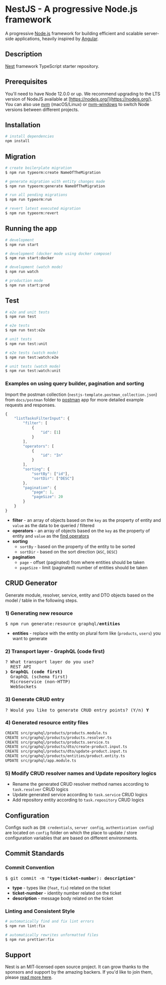 # NestJS - A progressive Node.js framework

A progressive [Node.js](http://nodejs.org) framework for building
efficient and scalable server-side applications, heavily inspired by
[Angular](https://angular.io).

## Description

[Nest](https://github.com/nestjs/nest) framework TypeScript starter repository.

## Prerequisites

You'll need to have Node 12.0.0 or up. We recommend upgrading to the LTS version of NodeJS available at [https://nodejs.org/](https://nodejs.org/). You can also use [nvm](https://github.com/creationix/nvm#installation) (macOS/Linux) or [nvm-windows](https://github.com/coreybutler/nvm-windows#node-version-manager-nvm-for-windows) to switch Node versions between different projects.

## Installation

```bash
# install dependencies
npm install
```

## Migration

```bash
# create boilerplate migration
$ npm run typeorm:create NameOfTheMigration

# generate migration with entity changes made
$ npm run typeorm:generate NameOfTheMigration

# run all pending migrations
$ npm run typeorm:run

# revert latest executed migration
$ npm run typeorm:revert
```

## Running the app

```bash
# development
$ npm run start

# development (docker mode using docker compose)
$ npm run start:docker

# development (watch mode)
$ npm run watch

# production mode
$ npm run start:prod
```

## Test

```bash
# e2e and unit tests
$ npm run test

# e2e tests
$ npm run test:e2e

# unit tests
$ npm run test:unit

# e2e tests (watch mode)
$ npm run test:watch:e2e

# unit tests (watch mode)
$ npm run test:watch:unit
```

### Examples on using query builder, pagination and sorting

Import the postman collection (`nestjs-template.postman_collection.json`) from `docs/postman` folder to [postman](https://www.postman.com/downloads/) app for more detailed example requests and responses.

```javascript
{
    "listTasksFilterInput": {
        "filter": [
            {
                "id": [1]
            }
        ],
        "operators": [
            {
                "id": "In"
            }
        ],
        "sorting": {
            "sortBy": ["id"],
            "sortDir": ["DESC"]
        },
        "pagination": {
            "page": 1,
            "pageSize": 20
        }
    }
}
```

* __filter__ - an array of objects based on the `key` as the property of entity and `value` as the data to be queried / filtered 
* __operators__ - an array of objects based on the `key` as the property of entity and `value` as the [find operators](https://github.com/lambdas-crew/nestjs-template-project/blob/master/src/graphql/common/enums/options-operator.enum.ts)
* __sorting__
  * `sortBy` - based on the property of the entity to be sorted
  * `sortDir` - based on the sort direction (`ASC`, `DESC`)
* __pagination__
  * `page` - offset (paginated) from where entities should be taken
  * `pageSize` - limit (paginated) number of entities should be taken

## CRUD Generator

Generate module, resolver, service, entity and DTO objects based on the model / table in the following steps.

### 1) Generating new resource

<pre>
$ npm run generate:resource graphql/<b>entities</b>
</pre>

* __entities__ - replace with the entity on plural form like (`products`, `users`) you want to generate

### 2) Transport layer - GraphQL (code first) 

<pre>
? What transport layer do you use? 
  REST API 
❯ <b>GraphQL (code first)</b>
  GraphQL (schema first) 
  Microservice (non-HTTP) 
  WebSockets
</pre>

### 3) Generate CRUD entry

<pre>
? Would you like to generate CRUD entry points? (Y/n) <b>Y</b>
</pre>

### 4) Generated resource entity files

```bash
CREATE src/graphql/products/products.module.ts
CREATE src/graphql/products/products.resolver.ts
CREATE src/graphql/products/products.service.ts
CREATE src/graphql/products/dto/create-product.input.ts
CREATE src/graphql/products/dto/update-product.input.ts
CREATE src/graphql/products/entities/product.entity.ts
UPDATE src/graphql/app.module.ts
```

### 5) Modify CRUD resolver names and Update repository logics

* Rename the generated CRUD resolver method names according to `task.resolver` CRUD logics
* Update generated service according to `task.service` CRUD logics
* Add repository entity according to `task.repository` CRUD logics

## Configuration

Configs such as (`DB credentials`, `server config`, `authentication config`) are located on `config` folder on which the place to update / store configuration variables that are based on different environments.

## Commit Standards

### Commit Convention

<pre>
$ git commit -m "<b>type</b>(<b>ticket-number</b>): <b>description</b>"
</pre>

* __type__ - types like (`feat`, `fix`) related on the ticket
* __ticket-number__ - identity number related on the ticket
* __description__ - message body related on the ticket

### Linting and Consistent Style

```bash
# automatically find and fix lint errors
$ npm run lint:fix

# automatically rewrites unformatted files
$ npm run prettier:fix
```

## Support

Nest is an MIT-licensed open source project. It can grow thanks to the sponsors and support by the amazing backers. If you'd like to join them, please [read more here](https://docs.nestjs.com/support).
